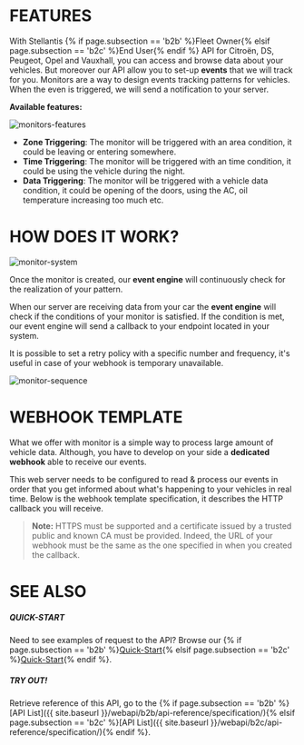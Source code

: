 # FEATURES
With Stellantis {% if page.subsection == 'b2b' %}Fleet Owner{% elsif page.subsection == 'b2c' %}End User{% endif %} API for Citroën, DS, Peugeot, Opel and Vauxhall, you can access and browse data about your vehicles.
But moreover our API allow you to set-up **events** that we will track for you.
Monitors are a way to design events tracking patterns for vehicles.
When the even is triggered, we will send a notification to your server.

**Available features:**

![monitors-features]({{site.baseurl}}/assets/images/monitors-features.png)

- **Zone Triggering**: The monitor will be triggered with an area condition, it could be leaving or entering somewhere.
- **Time Triggering**: The monitor will be triggered with an time condition, it could be using the vehicle during the night.
- **Data Triggering**: The monitor will be triggered with a vehicle data condition, it could be opening of the doors, using the AC, oil temperature increasing too much etc.

# HOW DOES IT WORK?

![monitor-system]({{site.baseurl}}/assets/images/monitor-system.png)

Once the monitor is created, our **event engine** will continuously check for the realization of your pattern.

When our server are receiving data from your car the **event engine** will check if the conditions of your monitor is satisfied. If the condition is met, our event engine will send a callback to your endpoint located in your system.

It is possible to set a retry policy with a specific number and frequency, it's useful in case of your webhook is temporary unavailable. 

![monitor-sequence]({{site.baseurl}}/assets/images/monitor-sequence.png)


# WEBHOOK TEMPLATE

What we offer with monitor is a simple way to process large amount of vehicle data. Although, you have to develop on your side a **dedicated webhook** able to receive our events.

This web server needs to be configured to read & process our events in order that you get informed about what's happening to your vehicles in real time. Below is the webhook template specification, it describes the HTTP callback you will receive.

> **Note:** HTTPS must be supported and a certificate issued by a trusted public and known CA must be provided. Indeed, the URL of your webhook must be the same as the one specified in when you created the callback.


# SEE ALSO

##### QUICK-START

Need to see examples of request to the API? Browse our {% if page.subsection == 'b2b' %}[Quick-Start]({{site.baseurl}}/webapi/b2b/quickstart/examples/){% elsif page.subsection == 'b2c' %}[Quick-Start]({{site.baseurl}}/webapi/b2c/quickstart/examples/){% endif %}.

##### TRY OUT!

Retrieve reference of this API, go to the {% if page.subsection == 'b2b' %}[API List]({{ site.baseurl }}/webapi/b2b/api-reference/specification/){% elsif page.subsection == 'b2c' %}[API List]({{ site.baseurl }}/webapi/b2c/api-reference/specification/){% endif %}.